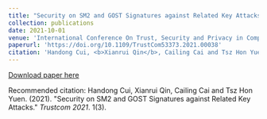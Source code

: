```yaml
---
title: "Security on SM2 and GOST Signatures against Related Key Attacks."
collection: publications
date: 2021-10-01
venue: 'International Conference On Trust, Security and Privacy in Computing and Communications (<b>Trustcom</b>)'
paperurl: 'https://doi.org/10.1109/TrustCom53373.2021.00038'
citation: 'Handong Cui, <b>Xianrui Qin</b>, Cailing Cai and Tsz Hon Yuen. (2021). <i>IEEE International Conference On Trust, Security and Privacy in Computing and Communications, (Trustcom 2021)</i>. 1(3).'
---
```


[Download paper here](https://doi.org/10.1109/TrustCom53373.2021.00038)

Recommended citation: Handong Cui, Xianrui Qin, Cailing Cai and Tsz Hon Yuen. (2021). "Security on SM2 and GOST Signatures against Related Key Attacks." <i>Trustcom 2021</i>. 1(3).
